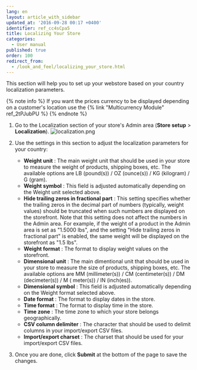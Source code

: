 ```yaml
---
lang: en
layout: article_with_sidebar
updated_at: '2016-09-28 00:17 +0400'
identifier: ref_cc4sCpa5
title: Localizing Your Store
categories:
  - User manual
published: true
order: 100
redirect_from:
  - /look_and_feel/localizing_your_store.html
---
```


This section will help you to set up your webstore based on your country localization parameters.

{% note info %}
If you want the prices currency to be displayed depending on a customer's location use the {% link "Multicurrency Module" ref_2tPJubPU %}
{% endnote %}

1.  Go to the Localization section of your store's Admin area (**Store setup** > **Localization**).
    ![localization.png]({{site.baseurl}}/attachments/ref_cc4sCpa5/localization.png)

2.  Use the settings in this section to adjust the localization parameters for your country:
    *   **Weight unit** : The main weight unit that should be used in your store to measure the weight of products, shipping boxes, etc. The available options are LB (pound(s)) / OZ (ounce(s)) / KG (kilogram) / G (gram).
    *   **Weight symbol** : This field is adjusted automatically depending on the Weight unit selected above.
    *   **Hide trailing zeros in fractional part** : This setting specifies whether the trailing zeros in the decimal part of numbers (typically, weight values) should be truncated when such numbers are displayed on the storefront. Note that this setting does not affect the numbers in the Admin area. For example, if the weight of a product in the Admin area is set as "1.5000 lbs", and the setting "Hide trailing zeros in fractional part" is enabled, the same weight will be displayed on the storefront as "1.5 lbs".
    *   **Weight format** : The format to display weight values on the storefront. 
    *   **Dimensional unit** : The main dimentional unit that should be used in your store to measure the size of products, shipping boxes, etc. The available options are MM (millimeter(s)) / CM (centimeter(s)) / DM (decimeter(s)) / M ( meter(s)) / IN (inch(es)).
    *   **Dimensional symbol** : This field is adjusted automatically depending on the Weight format selected above.
    *   **Date format** : The format to display dates in the store. 
    *   **Time format** : The format to display time in the store.
    *   **Time zone** : The time zone to which your store belongs geographically. 
    *   **CSV column delimiter** : The character that should be used to delimit columns in your import/export CSV files.
    *   **Import/export charset** : The charset that should be used for your import/export CSV files.
    
3.  Once you are done, click **Submit** at the bottom of the page to save the changes.
